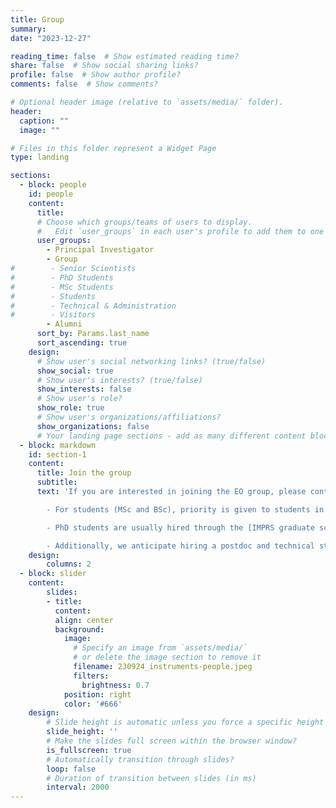 ```yaml
---
title: Group
summary: 
date: "2023-12-27"

reading_time: false  # Show estimated reading time?
share: false  # Show social sharing links?
profile: false  # Show author profile?
comments: false  # Show comments?

# Optional header image (relative to `assets/media/` folder).
header:
  caption: ""
  image: ""

# Files in this folder represent a Widget Page
type: landing

sections:
  - block: people
    id: people
    content:
      title:
      # Choose which groups/teams of users to display.
      #   Edit `user_groups` in each user's profile to add them to one or more of these groups.
      user_groups:
        - Principal Investigator
        - Group
#        - Senior Scientists
#        - PhD Students
#        - MSc Students
#        - Students
#        - Technical & Administration
#        - Visitors
        - Alumni
      sort_by: Params.last_name
      sort_ascending: true
    design:
      # Show user's social networking links? (true/false)
      show_social: true
      # Show user's interests? (true/false)
      show_interests: false
      # Show user's role?
      show_role: true
      # Show user's organizations/affiliations?
      show_organizations: false
      # Your landing page sections - add as many different content blocks as you like
  - block: markdown
    id: section-1
    content:
      title: Join the group
      subtitle: 
      text: 'If you are interested in joining the EO group, please contact us.  

        - For students (MSc and BSc), priority is given to students in Oceanography at UHH or students in the Ocean and Climate Physics MSc program.  

        - PhD students are usually hired through the [IMPRS graduate school](https://mpimet.mpg.de/en/career/imprs-esm) with a deadline by the middle of September each year. 

        - Additionally, we anticipate hiring a postdoc and technical staff in the near future (1-2 years).'
    design:
        columns: 2
  - block: slider
    content:
        slides:
        - title: 
          content: 
          align: center
          background:
            image:
              # Specify an image from `assets/media/`
              # or delete the image section to remove it
              filename: 230924_instruments-people.jpeg
              filters:
                brightness: 0.7
            position: right
            color: '#666'
    design:
        # Slide height is automatic unless you force a specific height (e.g. '400px')
        slide_height: ''
        # Make the slides full screen within the browser window?
        is_fullscreen: true
        # Automatically transition through slides?
        loop: false
        # Duration of transition between slides (in ms)
        interval: 2000
---
```


